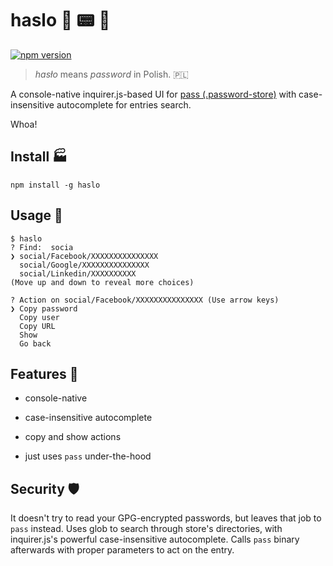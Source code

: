 # haslo 🤖 📟 🦖

[![npm version](https://badge.fury.io/js/haslo.svg)](https://badge.fury.io/js/haslo)

> *hasło* means *password* in Polish. 🇵🇱

A console-native inquirer.js-based UI for [pass (.password-store)](https://www.passwordstore.org/) with case-insensitive autocomplete for entries search.

Whoa!

## Install 🏭

```
npm install -g haslo
```

## Usage 🎸

```
$ haslo
? Find:  socia
❯ social/Facebook/XXXXXXXXXXXXXXX
  social/Google/XXXXXXXXXXXXXXX
  social/Linkedin/XXXXXXXXXX
(Move up and down to reveal more choices)
```

```
? Action on social/Facebook/XXXXXXXXXXXXXXX (Use arrow keys)
❯ Copy password 
  Copy user 
  Copy URL 
  Show 
  Go back 
```

## Features 🐙

- console-native

- case-insensitive autocomplete

- copy and show actions

- just uses `pass` under-the-hood

## Security 🛡️

It doesn't try to read your GPG-encrypted passwords, but leaves that job to `pass` instead. Uses glob to search through store's directories, with inquirer.js's powerful case-insensitive autocomplete. Calls `pass` binary afterwards with proper parameters to act on the entry.
